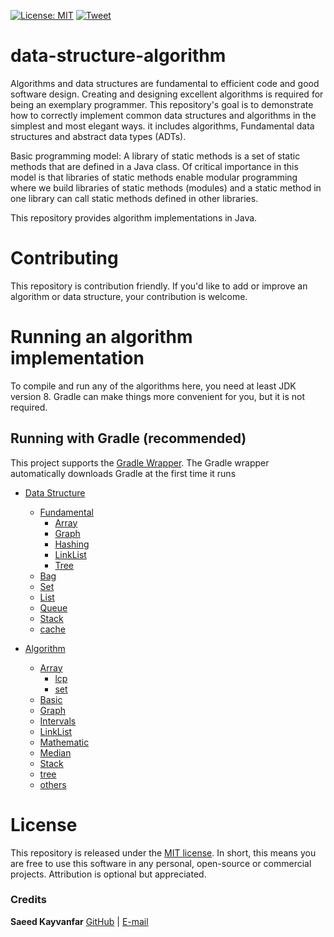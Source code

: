 [![License: MIT](https://img.shields.io/badge/License-MIT-yellow.svg)](https://opensource.org/licenses/MIT)
[![Tweet](https://img.shields.io/twitter/url/http/shields.io.svg?style=social)](https://twitter.com/intent/tweet?text=Get%20over%20data-structure-algorithm&url=https://github.com/skayvanfar/data-structure-algorithm&via=SKayvanfar&hashtags=bootstrap,design,templates,blocks,developers)

# data-structure-algorithm

Algorithms and data structures are fundamental to efficient code and good software design.
Creating and designing excellent algorithms is required for being an exemplary programmer.
This repository's goal is to demonstrate how to correctly implement common data structures and algorithms in the simplest and most elegant ways.
it includes algorithms, Fundamental data structures and abstract data types (ADTs).

Basic programming model: A library of static methods is a set of static methods that are defined in a Java class.
Of critical importance in this model is that libraries of static methods enable modular programming where we build libraries of static methods (modules)
and a static method in one library can call static methods defined in other libraries.

This repository provides algorithm implementations in Java.

# Contributing

This repository is contribution friendly. If you'd like to add or improve an algorithm or data structure, your contribution is welcome.

# Running an algorithm implementation

To compile and run any of the algorithms here, you need at least JDK version 8. Gradle can make things more convenient for you, but it is not required.

## Running with Gradle (recommended)

This project supports the [Gradle Wrapper](https://docs.gradle.org/current/userguide/gradle_wrapper.html). The Gradle wrapper automatically downloads Gradle at the first time it runs

- [Data Structure](https://github.com/skayvanfar/data-structure-algorithm/tree/master/src/main/java/ir/sk/datastructure)
    - [Fundamental](https://github.com/skayvanfar/data-structure-algorithm/tree/master/src/main/java/ir/sk/datastructure/fundamental)
        - [Array](https://github.com/skayvanfar/data-structure-algorithm/tree/master/src/main/java/ir/sk/datastructure/fundamental/array)
        - [Graph](https://github.com/skayvanfar/data-structure-algorithm/tree/master/src/main/java/ir/sk/datastructure/fundamental/graph)
        - [Hashing](https://github.com/skayvanfar/data-structure-algorithm/tree/master/src/main/java/ir/sk/datastructure/fundamental/hashing)
        - [LinkList](https://github.com/skayvanfar/data-structure-algorithm/tree/master/src/main/java/ir/sk/datastructure/fundamental/linklist)
        - [Tree](https://github.com/skayvanfar/data-structure-algorithm/tree/master/src/main/java/ir/sk/datastructure/fundamental/tree)
    - [Bag](https://github.com/skayvanfar/data-structure-algorithm/tree/master/src/main/java/ir/sk/datastructure/bag)
    - [Set](https://github.com/skayvanfar/data-structure-algorithm/tree/master/src/main/java/ir/sk/datastructure/set)
    - [List](https://github.com/skayvanfar/data-structure-algorithm/tree/master/src/main/java/ir/sk/datastructure/list)
    - [Queue](https://github.com/skayvanfar/data-structure-algorithm/tree/master/src/main/java/ir/sk/datastructure/queue)
    - [Stack](https://github.com/skayvanfar/data-structure-algorithm/tree/master/src/main/java/ir/sk/datastructure/stack)
    - [cache](https://github.com/skayvanfar/data-structure-algorithm/tree/master/src/main/java/ir/sk/datastructure/cache)
    
- [Algorithm](https://github.com/skayvanfar/data-structure-algorithm/tree/master/src/main/java/ir/sk/datastructure)
    - [Array](https://github.com/skayvanfar/data-structure-algorithm/tree/master/src/main/java/ir/sk/algorithm/array)
        - [lcp](https://github.com/skayvanfar/data-structure-algorithm/tree/master/src/main/java/ir/sk/algorithm/array/lcp)
        - [set](https://github.com/skayvanfar/data-structure-algorithm/tree/master/src/main/java/ir/sk/algorithm/array/set)
    - [Basic](https://github.com/skayvanfar/data-structure-algorithm/tree/master/src/main/java/ir/sk/algorithm/basic)
    - [Graph](https://github.com/skayvanfar/data-structure-algorithm/tree/master/src/main/java/ir/sk/algorithm/graph)
    - [Intervals](https://github.com/skayvanfar/data-structure-algorithm/tree/master/src/main/java/ir/sk/algorithm/intervals)
    - [LinkList](https://github.com/skayvanfar/data-structure-algorithm/tree/master/src/main/java/ir/sk/algorithm/linklist)
    - [Mathematic](https://github.com/skayvanfar/data-structure-algorithm/tree/master/src/main/java/ir/sk/algorithm/mathematic)
    - [Median](https://github.com/skayvanfar/data-structure-algorithm/tree/master/src/main/java/ir/sk/algorithm/median)
    - [Stack](https://github.com/skayvanfar/data-structure-algorithm/tree/master/src/main/java/ir/sk/algorithm/stack)
    - [tree](https://github.com/skayvanfar/data-structure-algorithm/tree/master/src/main/java/ir/sk/algorithm/tree)
    - [others](https://github.com/skayvanfar/data-structure-algorithm/tree/master/src/main/java/ir/sk/algorithm/others)


# License

This repository is released under the [MIT license](https://opensource.org/licenses/MIT). In short, this means you are free to use this software in any personal, open-source or commercial projects. Attribution is optional but appreciated.

### Credits

**Saeed Kayvanfar**
[GitHub](https://github.com/skayvanfar) | [E-mail](mailto:skayvanfar.sj@gmail.com)